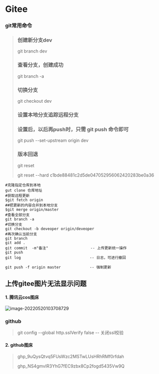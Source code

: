 # Gitee

### git常用命令





>### 创建新分支dev
>
>git branch dev
>
>### 查看分支，创建成功
>
>git branch -a
>
>### 切换分支
>
>git checkout dev 
>
>### 设置本地分支追踪远程分支
>
>### 设置后，以后再push时，只需 git push 命令即可
>
>git push --set-upstream origin dev
>
>### 版本回退
>
>git reset
>
>git reset --hard c1bde88481c2d5de047052956062420283be0a36



```shell
#克隆指定仓库到本地
gut clone 仓库地址					 
#获取远程更新
$git fetch origin    
##把更新的内容合并到本地分支
$git merge origin/master 
#查看全部分支
git branch -a
#切换分支
git checkout -b deveoper origin/deveoper
#再次确认当前分支
git branch
git add .
git commit  -m"备注"                   -- 上传更新统一操作 
git push
git log                               -- 日志，可进行撤回
```

```
git push -f origin master			  -- 强制更新
```

## 上传gitee图片无法显示问题

#### 1. 腾讯云cos图床

![image-20220520103708729](https://mapstore-1307680469.cos.ap-chongqing.myqcloud.com/img/202205201037796.png)

### github

>git config --global http.sslVerify false                      -- 关闭ssl校验

#### 2. github图床

>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
>
>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
